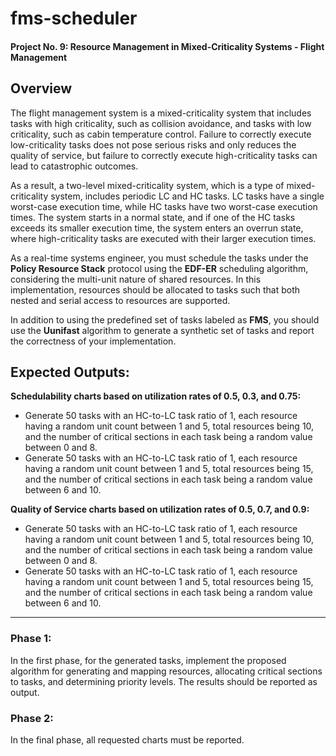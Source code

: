 # fms-scheduler

#### Project No. 9: Resource Management in Mixed-Criticality Systems - Flight Management

## Overview
The flight management system is a mixed-criticality system that includes tasks with high criticality, such as collision avoidance, and tasks with low criticality, such as cabin temperature control. Failure to correctly execute low-criticality tasks does not pose serious risks and only reduces the quality of service, but failure to correctly execute high-criticality tasks can lead to catastrophic outcomes.

As a result, a two-level mixed-criticality system, which is a type of mixed-criticality system, includes periodic LC and HC tasks. LC tasks have a single worst-case execution time, while HC tasks have two worst-case execution times. The system starts in a normal state, and if one of the HC tasks exceeds its smaller execution time, the system enters an overrun state, where high-criticality tasks are executed with their larger execution times.

As a real-time systems engineer, you must schedule the tasks under the **Policy Resource Stack** protocol using the **EDF-ER** scheduling algorithm, considering the multi-unit nature of shared resources. In this implementation, resources should be allocated to tasks such that both nested and serial access to resources are supported.

In addition to using the predefined set of tasks labeled as **FMS**, you should use the **Uunifast** algorithm to generate a synthetic set of tasks and report the correctness of your implementation.

## Expected Outputs:  

**Schedulability charts based on utilization rates of 0.5, 0.3, and 0.75:**
- Generate 50 tasks with an HC-to-LC task ratio of 1, each resource having a random unit count between 1 and 5, total resources being 10, and the number of critical sections in each task being a random value between 0 and 8.
- Generate 50 tasks with an HC-to-LC task ratio of 1, each resource having a random unit count between 1 and 5, total resources being 15, and the number of critical sections in each task being a random value between 6 and 10.

**Quality of Service charts based on utilization rates of 0.5, 0.7, and 0.9:**
- Generate 50 tasks with an HC-to-LC task ratio of 1, each resource having a random unit count between 1 and 5, total resources being 10, and the number of critical sections in each task being a random value between 0 and 8.
- Generate 50 tasks with an HC-to-LC task ratio of 1, each resource having a random unit count between 1 and 5, total resources being 15, and the number of critical sections in each task being a random value between 6 and 10.

---

### Phase 1:
In the first phase, for the generated tasks, implement the proposed algorithm for generating and mapping resources, allocating critical sections to tasks, and determining priority levels. The results should be reported as output.

### Phase 2:
In the final phase, all requested charts must be reported.
